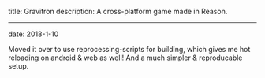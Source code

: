 title: Gravitron
description: A cross-platform game made in Reason.

---
date: 2018-1-10

Moved it over to use reprocessing-scripts for building, which gives me hot
reloading on android & web as well! And a much simpler & reproducable setup.
